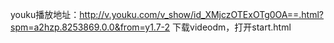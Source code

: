 youku播放地址：http://v.youku.com/v_show/id_XMjczOTExOTg0OA==.html?spm=a2hzp.8253869.0.0&from=y1.7-2
下载videodm，打开start.html
